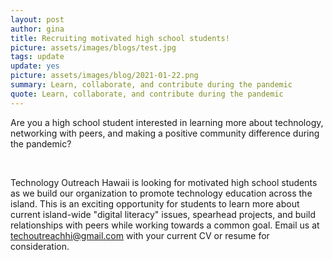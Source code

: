 ```yaml
---
layout: post
author: gina
title: Recruiting motivated high school students!
picture: assets/images/blogs/test.jpg
tags: update
update: yes
picture: assets/images/blog/2021-01-22.png
summary: Learn, collaborate, and contribute during the pandemic
quote: Learn, collaborate, and contribute during the pandemic
---
```


Are you a high school student interested in learning more about technology,  networking with peers, and making a positive community difference during the pandemic?

<br>

Technology Outreach Hawaii is looking for motivated high school students as we build our organization to promote technology education across the island. This is an exciting opportunity for students to learn more about current island-wide "digital literacy" issues, spearhead projects, and build relationships with peers while working towards a common goal. Email us at techoutreachhi@gmail.com with your current CV or resume for consideration.
